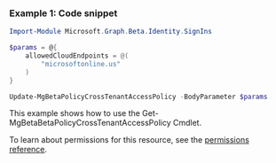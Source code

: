 ### Example 1: Code snippet

```powershellImport-Module Microsoft.Graph.Beta.Identity.SignIns

$params = @{
	allowedCloudEndpoints = @(
		"microsoftonline.us"
	)
}

Update-MgBetaPolicyCrossTenantAccessPolicy -BodyParameter $params
```
This example shows how to use the Get-MgBetaBetaPolicyCrossTenantAccessPolicy Cmdlet.
To learn about permissions for this resource, see the [permissions reference](/graph/permissions-reference).

